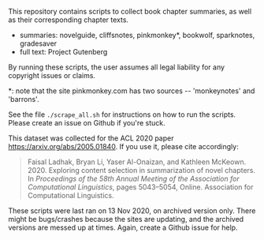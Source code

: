 This repository contains scripts to collect book chapter summaries, as well as their corresponding chapter texts.
* summaries: novelguide, cliffsnotes, pinkmonkey\*, bookwolf, sparknotes, gradesaver
* full text: Project Gutenberg

By running these scripts, the user assumes all legal liability for any copyright issues or claims.

\*: note that the site pinkmonkey.com has two sources -- 'monkeynotes' and 'barrons'.

See the file `./scrape_all.sh` for instructions on how to run the scripts. Please create an issue on Github if you're stuck.

This dataset was collected for the ACL 2020 paper https://arxiv.org/abs/2005.01840. If you use it, please cite accordingly:
> Faisal Ladhak, Bryan Li, Yaser Al-Onaizan, and Kathleen McKeown. 2020. Exploring content selection in summarization of novel chapters.  In *Proceedings of the 58th Annual Meeting of the Association for Computational Linguistics*,  pages 5043–5054, Online. Association for Computational Linguistics.

These scripts were last ran on 13 Nov 2020, on archived version only. There might be bugs/crashes because the sites are updating, and the archived versions are messed up at times. Again, create a Github issue for help.

